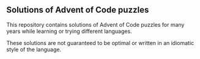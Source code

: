 ## Solutions of Advent of Code puzzles

This repository contains solutions of Advent of Code puzzles for many years while learning or trying different languages.

These solutions are not guaranteed to be optimal or written in an idiomatic style of the language.
